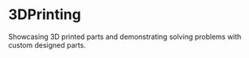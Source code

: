 # 3DPrinting
Showcasing 3D printed parts and demonstrating solving problems with custom designed parts.
